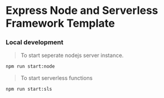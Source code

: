 # Express Node and Serverless Framework Template

### Local development

> To start seperate nodejs server instance.

```bash
npm run start:node
```

> To start serverless functions

```bash
npm run start:sls
```